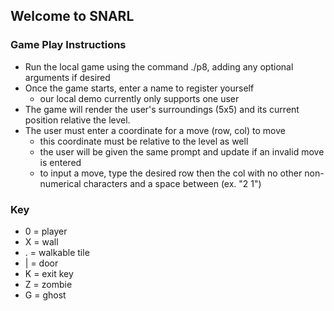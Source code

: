 ## Welcome to SNARL  
### Game Play Instructions  

-   Run the local game using the command ./p8, adding any optional arguments if desired
-   Once the game starts, enter a name to register yourself
    -   our local demo currently only supports one user
-   The game will render the user's surroundings (5x5) and its current position relative the level.
-   The user must enter a coordinate for a move (row, col) to move
    -   this coordinate must be relative to the level as well
    -   the user will be given the same prompt and update if an invalid move is entered
    -   to input a move, type the desired row then the col with no other non-numerical characters and a space between (ex. "2 1")  
          
          
### Key
-   0 = player
-   X = wall
-   . = walkable tile
-   | = door
-   K = exit key
-   Z = zombie
-   G = ghost
